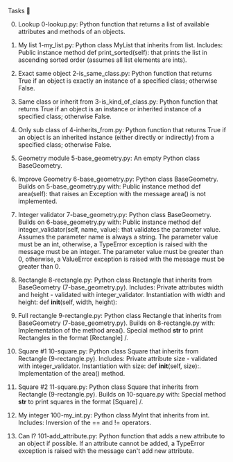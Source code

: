 Tasks 📃

0. Lookup
0-lookup.py: Python function that returns a list of available attributes and methods of an objects.

1. My list
1-my_list.py: Python class MyList that inherits from list. Includes:
Public instance method def print_sorted(self): that prints the list in ascending sorted order (assumes all list elements are ints).

2. Exact same object
2-is_same_class.py: Python function that returns True if an object is exactly an instance of a specified class; otherwise False.

3. Same class or inherit from
3-is_kind_of_class.py: Python function that returns True if an object is an instance or inherited instance of a specified class; otherwise False.

4. Only sub class of
4-inherits_from.py: Python function that returns True if an object is an inherited instance (either directly or indirectly) from a specified class; otherwise False.

5. Geometry module
5-base_geometry.py: An empty Python class BaseGeometry.

6. Improve Geometry
6-base_geometry.py: Python class BaseGeometry. Builds on 5-base_geometry.py with:
Public instance method def area(self): that raises an Exception with the message area() is not implemented.

7. Integer validator
7-base_geometry.py: Python class BaseGeometry. Builds on 6-base_geometry.py with:
Public instance method def integer_validator(self, name, value): that validates the parameter value.
Assumes the parameter name is always a string.
The parameter value must be an int, otherwise, a TypeError exception is raised with the message <name> must be an integer.
The parameter value must be greater than 0, otherwise, a ValueError exception is raised with the message <value> must be greater than 0.

8. Rectangle
8-rectangle.py: Python class Rectangle that inherits from BaseGeometry (7-base_geometry.py). Includes:
Private attributes width and height - validated with integer_validator.
Instantiation with width and height: def __init__(self, width, height):

9. Full rectangle
9-rectangle.py: Python class Rectangle that inherits from BaseGeometry (7-base_geometry.py). Builds on 8-rectangle.py with:
Implementation of the method area().
Special method __str__ to print Rectangles in the format [Rectangle] <width>/<height>.

10. Square #1
10-square.py: Python class Square that inherits from Rectangle (9-rectangle.py). Includes:
Private attribute size - validated with integer_validator.
Instantiation with size: def __init__(self, size):.
Implementation of the area() method.

11. Square #2
11-square.py: Python class Square that inherits from Rectangle (9-rectangle.py). Builds on 10-square.py with:
Special method __str__ to print squares in the format [Square] <width>/<height>.

12. My integer
100-my_int.py: Python class MyInt that inherits from int. Includes:
Inversion of the == and != operators.

13. Can I?
101-add_attribute.py: Python function that adds a new attribute to an object if possible.
If an attribute cannot be added, a TypeError exception is raised with the message can't add new attribute.
